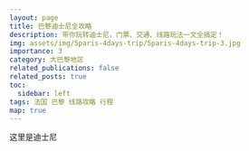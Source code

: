 ```yaml
---
layout: page
title: 巴黎迪士尼全攻略
description: 带你玩转迪士尼，门票、交通、线路玩法一文全搞定！
img: assets/img/5paris-4days-trip/5paris-4days-trip-3.jpg
importance: 3
category: 大巴黎地区
related_publications: false
related_posts: true
toc:
  sidebar: left
tags: 法国 巴黎 线路攻略 行程
map: true
---
```


这里是迪士尼
